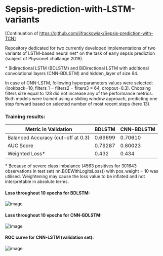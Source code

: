 # Sepsis-prediction-with-LSTM-variants
[Continuation of https://github.com/jjfrackowiak/Sepsis-prediction-with-TCN] 

Repository dedicated for two currently developed implementations of two variants of LSTM-based neural net* on the task of early sepsis prediction (subject of Physionet challange 2019).

\* Bidirectional LSTM (BDLSTM) and BiDirectional LSTM with additional convolutional layers (CNN-BDLSTM) and hidden_layer of size 64. 

In case of CNN-LSTM, following hyperparameters values were selected: (lookback=10, filters_1 = filters2 = filters3 = 64, dropout=0.3). Choosing filters size equal to 128 did not increase any of the performance metrics.
Both models were trained using a sliding window approach, predicting one step forward based on selected number of most recent steps (here 13).

### Training results:

| Metric in Validation | BDLSTM | CNN-BDLSTM |
| ------------- | ------------- | ------------- |
| Balanced Accuracy (cut-off at 0.3) | 0.69699 | 0.70610 |
| AUC Score | 0.79287  | 0.80023 |
| Weighted Loss* | 0.432 | 0.434 |

\* Because of severe class imbalance (4563 positives for 301643 observations in test set) nn.BCEWithLogitsLoss() with pos_weight = 10 was utilised. Weightening may cause the loss value to be inflated and not interpretable in absolute terms.

#### Loss throughout 10 epochs for BDLSTM:
![image](https://github.com/jjfrackowiak/Sepsis-prediction-with-LSTM-variants/assets/84077365/35674c75-6416-48ec-94c2-5612bf2e16c2)

#### Loss throughout 10 epochs for CNN-BDLSTM:
![image](https://github.com/jjfrackowiak/Sepsis-prediction-with-LSTM-variants/assets/84077365/3918e186-ddbc-4c82-9b0b-5cc1e4e8ce96)

#### ROC curve for CNN-LSTM (validation set):
![image](https://github.com/jjfrackowiak/Sepsis-prediction-with-LSTM-variants/assets/84077365/58c45096-31c6-4618-ad03-2894ccc5c160)
